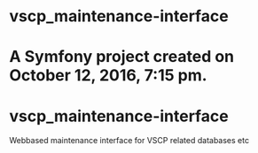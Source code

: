 vscp_maintenance-interface
==========================

A Symfony project created on October 12, 2016, 7:15 pm.
=======
# vscp_maintenance-interface
Webbased maintenance interface for VSCP related databases etc
